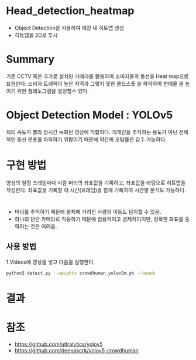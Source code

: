# Head_detection_heatmap
- Object Detection을 사용하여 매장 내 히트맵 생성 
- 히트맵을 2D로 투시

# Summary
기존 CCTV 혹은 추가로 설치된 카메라를 활용하여 소비자들의 동선을 Heat map으로 표현한다.
소비자 트래픽이 높은 지역과 그렇지 못한 콜드스폿 을 파악하여 판매율 을 높이기 위한 플래노그램을 설정할수 있다. 

# Object Detection Model : YOLOv5
처리 속도가 빨라 장시간 녹화된 영상에 적합하다.
개개인을 추적하는 용도가 아닌 전체적인 동선 분포를 파악하기 위함이기 때문에 약간의 오탐률은 감수 가능하다.

# 구현 방법
영상의 일정 프레임마다 사람 머리의 좌표값을 기록하고, 좌표값을 바탕으로 히트맵을 작성한다.
좌표값을 기록할 때 시간(프레임)을 함께 기록하여 시간별 분석도 가능하다.

#
- 머리를 추적하기 때문에 물체에 가려진 사람의 이동도 탐지할 수 있음.
- 하나의 단안 카메라로 작동하기 때문에 범용적이고 경제적이지만, 정확한 좌표를 출력하는 것은 어려움. 

## 사용 방법

1.Videos에 영상을 넣고 다음을 실행한다.

```bash
python3 detect.py --weights crowdhuman_yolov5m.pt --heads
```


# 결과 



# 참조
- https://github.com/ultralytics/yolov5
- https://github.com/deepakcrk/yolov5-crowdhuman
